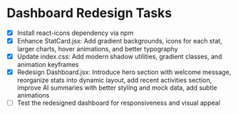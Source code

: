 # Dashboard Redesign Tasks

- [x] Install react-icons dependency via npm
- [x] Enhance StatCard.jsx: Add gradient backgrounds, icons for each stat, larger charts, hover animations, and better typography
- [x] Update index.css: Add modern shadow utilities, gradient classes, and animation keyframes
- [x] Redesign Dashboard.jsx: Introduce hero section with welcome message, reorganize stats into dynamic layout, add recent activities section, improve AI summaries with better styling and mock data, add subtle animations
- [ ] Test the redesigned dashboard for responsiveness and visual appeal
